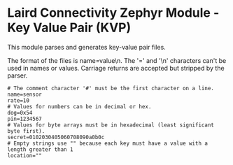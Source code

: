 # Laird Connectivity Zephyr Module - Key Value Pair (KVP)

This module parses and generates key-value pair files.

The format of the files is name=value\n. The '=' and '\n' characters can't be used in names or values. Carriage returns are accepted but stripped by the parser.

```
# The comment character '#' must be the first character on a line.
name=sensor
rate=10
# Values for numbers can be in decimal or hex.
dog=0x54
pin=1234567
# Values for byte arrays must be in hexadecimal (least significant byte first).
secret=0102030405060708090a0b0c
# Empty strings use "" because each key must have a value with a length greater than 1
location=""

```
